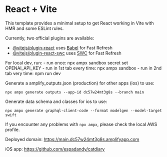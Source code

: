 # React + Vite

This template provides a minimal setup to get React working in Vite with HMR and some ESLint rules.

Currently, two official plugins are available:

- [@vitejs/plugin-react](https://github.com/vitejs/vite-plugin-react/blob/main/packages/plugin-react/README.md) uses [Babel](https://babeljs.io/) for Fast Refresh
- [@vitejs/plugin-react-swc](https://github.com/vitejs/vite-plugin-react-swc) uses [SWC](https://swc.rs/) for Fast Refresh

For local dev, run:
    - run once: npx ampx sandbox secret set OPENAI_API_KEY
    - run in 1st tab every time: npx ampx sandbox
    - run in 2nd tab very time: npm run dev

Generate a amplify_outputs.json (production) for other apps (ios) to use:

    npx ampx generate outputs --app-id dc57w24mt3g8s --branch main

Generate data schema and classes for ios to use:

    npx ampx generate graphql-client-code --format modelgen --model-target swift

If you encounter any problems with `npx ampx`, please check the local AWS profile.

Deployed domain: https://main.dc57w24mt3g8s.amplifyapp.com

iOS app: https://github.com/espadandy/catdiary